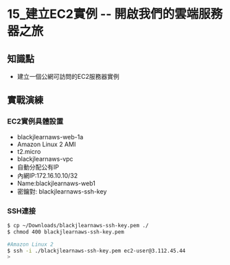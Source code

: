 15_建立EC2實例 -- 開啟我們的雲端服務器之旅
=====================================

## 知識點

* 建立一個公網可訪問的EC2服務器實例

## 實戰演練

### EC2實例具體設置

+ blackjlearnaws-web-1a
+ Amazon Linux 2 AMI
+ t2.micro
+ blackjlearnaws-vpc
+ 自動分配公有IP
+ 內網IP:172.16.10.10/32
+ Name:blackjlearnaws-web1
+ 密鑰對: blackjlearnaws-ssh-key

### SSH連接

```bash
$ cp ~/Downloads/blackjlearnaws-ssh-key.pem ./
$ chmod 400 blackjlearnaws-ssh-key.pem

#Amazon Linux 2
$ ssh -i ./blackjlearnaws-ssh-key.pem ec2-user@3.112.45.44 
>
```

